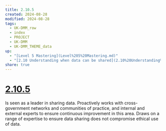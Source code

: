 ```yaml
---
title: 2.10.5
created: 2024-08-28
modified: 2024-08-28
tags:
  - UK-DMM_row
  - index
  - PROJECT
  - UK-DMM
  - UK-DMM_THEME_data
up:
  - "[Level 5 Mastering](Level%205%20Mastering.md)"
  - "[2.10 Understanding when data can be shared](2.10%20Understanding%20when%20data%20can%20be%20shared.md)"
share: true
---
```

# [2.10.5](2.10.5.md)

Is seen as a leader in sharing data. Proactively works with cross-government networks and communities of practice, and internal and external experts to ensure continuous improvement in this area. Draws on a range of expertise to ensure data sharing does not compromise ethical use of data.
